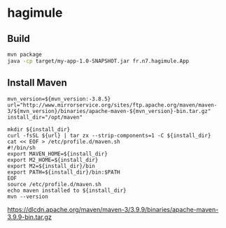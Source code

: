 # hagimule

## Build

```bash
mvn package
java -cp target/my-app-1.0-SNAPSHOT.jar fr.n7.hagimule.App
```

## Install Maven

```
mvn_version=${mvn_version:-3.8.5}
url="http://www.mirrorservice.org/sites/ftp.apache.org/maven/maven-3/${mvn_version}/binaries/apache-maven-${mvn_version}-bin.tar.gz"
install_dir="/opt/maven"

mkdir ${install_dir}
curl -fsSL ${url} | tar zx --strip-components=1 -C ${install_dir}
cat << EOF > /etc/profile.d/maven.sh
#!/bin/sh
export MAVEN_HOME=${install_dir}
export M2_HOME=${install_dir}
export M2=${install_dir}/bin
export PATH=${install_dir}/bin:$PATH
EOF
source /etc/profile.d/maven.sh
echo maven installed to ${install_dir}
mvn --version
```

https://dlcdn.apache.org/maven/maven-3/3.9.9/binaries/apache-maven-3.9.9-bin.tar.gz
